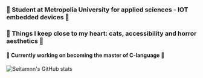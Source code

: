 ### 🖤 Student at Metropolia University for applied sciences - IOT embedded devices 🖤
### 🖤 Things I keep close to my heart:  cats, accessibility and horror aesthetics 🖤
#### 🖤 Currently working on becoming the master of C-language 🖤

  ![Seitamnn's GitHub stats](https://github-readme-stats.vercel.app/api?username=seitamnn&rank_icon=github&show_icons=true&theme=tokyonight) 

